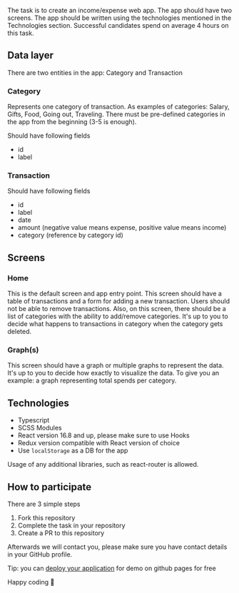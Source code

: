 The task is to create an income/expense web app. The app should have two screens. The app should be written using the technologies mentioned in the Technologies section.
Successful candidates spend on average 4 hours on this task.

## Data layer

There are two entities in the app: Category and Transaction

### Category

Represents one category of transaction. As examples of categories: Salary, Gifts, Food, Going out, Traveling. There must be pre-defined categories in the app from the beginning (3-5 is enough).

Should have following fields

- id
- label

### Transaction

Should have following fields

- id
- label
- date
- amount (negative value means expense, positive value means income)
- category (reference by category id)

## Screens

### Home

This is the default screen and app entry point. This screen should have a table of transactions and a form for adding a new transaction. Users should not be able to remove transactions. Also, on this screen, there should be a list of categories with the ability to add/remove categories. It's up to you to decide what happens to transactions in category when the category gets deleted.

### Graph(s)

This screen should have a graph or multiple graphs to represent the data. It's up to you to decide how exactly to visualize the data. To give you an example: a graph representing total spends per category.

## Technologies

- Typescript
- SCSS Modules
- React version 16.8 and up, please make sure to use Hooks
- Redux version compatible with React version of choice
- Use `localStorage` as a DB for the app

Usage of any additional libraries, such as react-router is allowed.

## How to participate

There are 3 simple steps

1. Fork this repository
2. Complete the task in your repository
3. Create a PR to this repository

Afterwards we will contact you, please make sure you have contact details in your GitHub profile.

Tip: you can [deploy your application](https://www.freecodecamp.org/news/deploy-a-react-app-to-github-pages/) for demo on github pages for free

Happy coding 🚀
